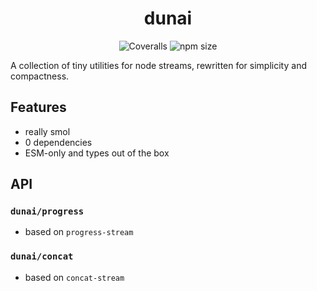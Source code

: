 <div align="center">

# dunai

![Coveralls][cov-badge] ![npm size][npm-size-badge]

</div>

A collection of tiny utilities for node streams, rewritten for simplicity and compactness.

## Features

- really smol
- 0 dependencies
- ESM-only and types out of the box

## API

### `dunai/progress`

- based on `progress-stream`

### `dunai/concat`

- based on `concat-stream`

[cov-badge]: https://img.shields.io/coverallsCoverage/github/talentlessguy/dunai?style=for-the-badge&color=457b9d
[npm-badge]: https://img.shields.io/npm/d18m/dunai?style=for-the-badge&color=457b9d
[npm-size-badge]: https://img.shields.io/npm/unpacked-size/dunai?style=for-the-badge&color=457b9d